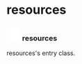 # resources

### <img src="../../.gitbook/assets/base.png" width="32" height="32" /> resources
resources's entry class.<br>
